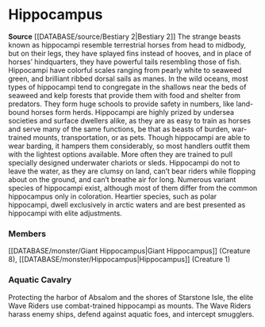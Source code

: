﻿---
creature_family: Hippocampus
id: '138'
name: Hippocampus
rarity: Common
source: '[[DATABASE/source/Bestiary 2|Bestiary 2]]'
type: Creature Family

---
# Hippocampus

**Source** [[DATABASE/source/Bestiary 2|Bestiary 2]] 
The strange beasts known as hippocampi resemble terrestrial horses from head to midbody, but on their legs, they have splayed fins instead of hooves, and in place of horses’ hindquarters, they have powerful tails resembling those of fish. Hippocampi have colorful scales ranging from pearly white to seaweed green, and brilliant ribbed dorsal sails as manes. In the wild oceans, most types of hippocampi tend to congregate in the shallows near the beds of seaweed and kelp forests that provide them with food and shelter from predators. They form huge schools to provide safety in numbers, like land-bound horses form herds.
 Hippocampi are highly prized by undersea societies and surface dwellers alike, as they are as easy to train as horses and serve many of the same functions, be that as beasts of burden, war-trained mounts, transportation, or as pets. Though hippocampi are able to wear barding, it hampers them considerably, so most handlers outfit them with the lightest options available. More often they are trained to pull specially designed underwater chariots or sleds. Hippocampi do not to leave the water, as they are clumsy on land, can’t bear riders while flopping about on the ground, and can’t breathe air for long.
 Numerous variant species of hippocampi exist, although most of them differ from the common hippocampus only in coloration. Heartier species, such as polar hippocampi, dwell exclusively in arctic waters and are best presented as hippocampi with elite adjustments.

### Members

[[DATABASE/monster/Giant Hippocampus|Giant Hippocampus]] (Creature 8), [[DATABASE/monster/Hippocampus|Hippocampus]] (Creature 1)

###  Aquatic Cavalry

Protecting the harbor of Absalom and the shores of Starstone Isle, the elite Wave Riders use combat-trained hippocampi as mounts. The Wave Riders harass enemy ships, defend against aquatic foes, and intercept smugglers.